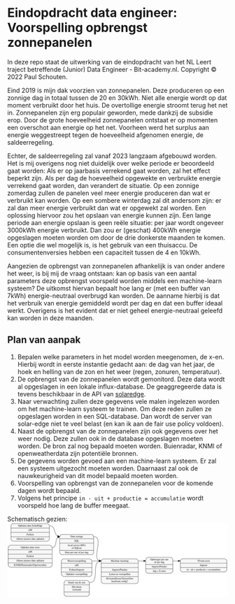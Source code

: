 # Eindopdracht data engineer: Voorspelling opbrengst zonnepanelen

In deze repo staat de uitwerking van de eindopdracht van het NL Leert traject betreffende (Junior) Data Engineer - Bit-academy.nl. Copyright &copy; 2022 Paul Schouten.

Eind 2019 is mijn dak voorzien van zonnepanelen. Deze produceren op een zonnige dag in totaal tussen de 20 en 30kWh. Niet alle energie wordt op dat moment verbruikt door het huis. De overtollige energie stroomt terug het net in. Zonnepanelen zijn erg populair geworden, mede dankzij de subsidie erop. Door de grote hoeveelheid zonnepanelen ontstaat er op momenten een overschot aan energie op het net. Voorheen werd het surplus aan energie weggestreept tegen de hoeveelheid afgenomen energie, de saldeerregeling. 

Echter, de saldeerregeling zal vanaf 2023 langzaam afgebouwd worden. Het is mij overigens nog niet duidelijk over welke periode er beoordeeld gaat worden: Als er op jaarbasis verrekend gaat worden, zal het effect beperkt zijn. Als per dag de hoeveelheid opgewekte en verbruikte energie verrekend gaat worden, dan verandert de situatie. Op een zonnige zomerdag zullen de panelen veel meer energie produceren dan wat er verbruikt kan worden. Op een sombere winterdag zal dit andersom zijn: er zal dan meer energie verbruikt dan wat er opgewekt zal worden. Een oplossing hiervoor zou het opslaan van energie kunnen zijn. Een lange periode aan energie opslaan is geen reële situatie: per jaar wordt ongeveer 3000kWh energie verbruikt. Dan zou er (geschat) 400kWh energie opgeslagen moeten worden om door de drie donkerste maanden te komen. Een optie die wel mogelijk is, is het gebruik van een thuisaccu. De consumentenversies hebben een capaciteit tussen de 4 en 10kWh. 

Aangezien de opbrengst van zonnepanelen afhankelijk is van onder andere het weer, is bij mij de vraag ontstaan: kan op basis van een aantal parameters deze opbrengst voorspeld worden middels een machine-learn systeem? De uitkomst hiervan bepaalt hoe lang er (met een buffer van 7kWh) energie-neutraal overbrugd kan worden. De aanname hierbij is dat het verbruik van energie gemiddeld wordt per dag en dat een buffer ideaal werkt. Overigens is het evident dat er niet geheel energie-neutraal geleefd kan worden in deze maanden.

## Plan van aanpak

1. Bepalen welke parameters in het model worden meegenomen, de x-en. Hierbij wordt in eerste instantie gedacht aan: de dag van het jaar, de hoek en helling van de zon en het weer (regen, zonuren, temperatuur).
2. De opbrengst van de zonnepanelen wordt gemonitord. Deze data wordt al opgeslagen in een lokale influx-database. De geaggregeerde data is tevens beschikbaar in de API van [solaredge](https://www.solaredge.com/sites/default/files/se_monitoring_api.pdf).
3. Naar verwachting zullen deze gegevens vele malen ingelezen worden om het machine-learn systeem te trainen. Om deze reden zullen ze opgeslagen worden in een SQL-database. Dan wordt de server van solar-edge niet te veel belast (en kan ik aan de fair use policy voldoen).
4. Naast de opbrengst van de zonnepanelen zijn ook gegevens over het weer nodig. Deze zullen ook in de database opgeslagen moeten worden. De bron zal nog bepaald moeten worden. Buienradar, KNMI of openweatherdata zijn potentiële bronnen.
5. De gegevens worden gevoed aan een machine-learn systeem. Er zal een systeem uitgezocht moeten worden. Daarnaast zal ook de nauwkeurigheid van dit model bepaald moeten worden.
6. Voorspelling van opbrengst van de zonnepanelen voor de komende dagen wordt bepaald.
7. Volgens het principe `in - uit + productie = accumulatie` wordt voorspeld hoe lang de buffer meegaat.

Schematisch gezien:
![diagram](https://github.com/bosgnoom/data-engineer-eindopdracht/blob/main/diagram.svg)
